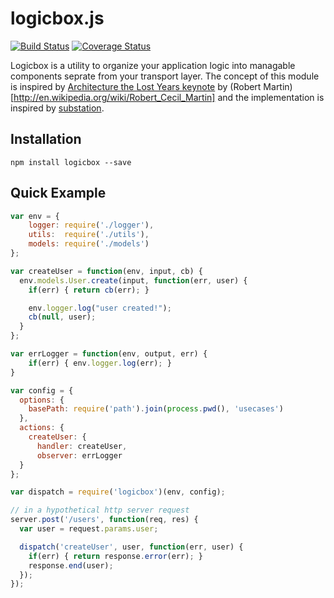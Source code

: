 logicbox.js
===========

[![Build Status](https://travis-ci.org/aq1018/logicbox.png?branch=master)](https://travis-ci.org/aq1018/logicbox)
[![Coverage Status](https://coveralls.io/repos/aq1018/logicbox/badge.png)](https://coveralls.io/r/aq1018/logicbox)

Logicbox is a utility to organize your application logic into managable components seprate from your transport layer. The concept of this module is inspired by [Architecture the Lost Years keynote](http://www.confreaks.com/videos/759-rubymidwest2011-keynote-architecture-the-lost-years) by (Robert Martin)[http://en.wikipedia.org/wiki/Robert_Cecil_Martin] and the implementation is inspired by [substation](https://github.com/snusnu/substation).


Installation
------------

```
npm install logicbox --save
```

Quick Example
-------------

```javascript
var env = {
    logger: require('./logger'),
    utils:  require('./utils'),
    models: require('./models')
};

var createUser = function(env, input, cb) {
  env.models.User.create(input, function(err, user) {
    if(err) { return cb(err); }

    env.logger.log("user created!");
    cb(null, user);
  }
};

var errLogger = function(env, output, err) {
    if(err) { env.logger.log(err); }
}

var config = {
  options: {
    basePath: require('path').join(process.pwd(), 'usecases')
  },
  actions: {
    createUser: {
      handler: createUser,
      observer: errLogger
  }
};

var dispatch = require('logicbox')(env, config);

// in a hypothetical http server request
server.post('/users', function(req, res) {
  var user = request.params.user;

  dispatch('createUser', user, function(err, user) {
    if(err) { return response.error(err); }
    response.end(user);
  });
});

```

